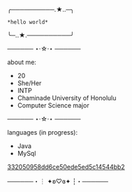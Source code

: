   ╭──────────.★..─╮
  
    *hello world*
    
  ╰─..★.──────────╯

────── ⋆⋅☆⋅⋆ ──────

about me:
- 20
- She/Her
- INTP
- Chaminade University of Honolulu
- Computer Science major

────── ⋆⋅☆⋅⋆ ──────

languages (in progress):
- Java
- MySql

[332050958dd6ce50ede5ed5c14544bb2](https://github.com/gracesstew/gracesstew/assets/146779910/97072351-3ae6-42df-a6a0-2c64a6f03953)

──────・┆ ✦ʚ♡ɞ✦ ┆・──────
